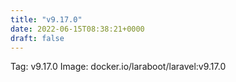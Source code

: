 ```yaml
---
title: "v9.17.0"
date: 2022-06-15T08:38:21+0000
draft: false
---
```


Tag: v9.17.0
Image: docker.io/laraboot/laravel:v9.17.0
